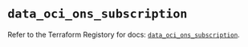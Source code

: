 # `data_oci_ons_subscription`

Refer to the Terraform Registory for docs: [`data_oci_ons_subscription`](https://registry.terraform.io/providers/oracle/oci/6.18.0/docs/data-sources/ons_subscription).
